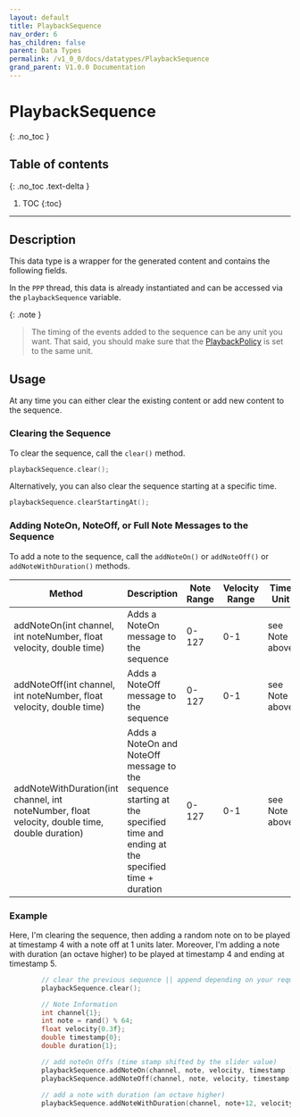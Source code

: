 ```yaml
---
layout: default
title: PlaybackSequence
nav_order: 6
has_children: false
parent: Data Types
permalink: /v1_0_0/docs/datatypes/PlaybackSequence
grand_parent: V1.0.0 Documentation
---
```


# PlaybackSequence
{: .no_toc }

## Table of contents
{: .no_toc .text-delta }

1. TOC
{:toc}

---

## Description

This data type is a wrapper for the generated content and contains the following fields.

In the `PPP` thread, this data is already instantiated and can be accessed via the 
`playbackSequence` variable. 

{: .note }
> The timing of the events added to the sequence can be any unit you want.
> That said, you should make sure that the [PlaybackPolicy]({{site.baseurl}}/datatypes/PlaybackPolicy) is set to the same unit.
>

## Usage

At any time you can either clear the existing content or add new content to the sequence.

### Clearing the Sequence

To clear the sequence, call the `clear()` method.

```cpp
playbackSequence.clear();
```

Alternatively, you can also clear the sequence starting at a specific time.

```cpp
playbackSequence.clearStartingAt();
```


### Adding NoteOn, NoteOff, or Full Note Messages to the Sequence

To add a note to the sequence, call the `addNoteOn()` or `addNoteOff()` or `addNoteWithDuration()` methods.

| Method | Description                                           |Note Range|Velocity Range| Time Unit                                         |
|--------|-------------------------------------------------------|----------|--------------|---------------------------------------------------|
|addNoteOn(int channel, int noteNumber, float velocity, double time)| Adds a NoteOn message to the sequence                 | 0-127 | 0-1 |see Note above |
|addNoteOff(int channel, int noteNumber, float velocity, double time)| Adds a NoteOff message to the sequence                | 0-127 | 0-1 |see Note above |
| addNoteWithDuration(int channel, int noteNumber, float velocity, double time, double duration)| Adds a NoteOn and NoteOff message to the sequence starting at the specified time and ending at the specified time + duration | 0-127 | 0-1 |see Note above |


### Example

Here, I'm clearing the sequence, then adding a random note on to be played at timestamp 4 with a note off at 1 units later.
Moreover, I'm adding a note with duration (an octave higher) to be played at timestamp 4 and ending at timestamp 5.

```cpp
        // clear the previous sequence || append depending on your requirements
        playbackSequence.clear();

        // Note Information
        int channel{1};
        int note = rand() % 64;
        float velocity{0.3f};
        double timestamp{0};
        double duration{1};

        // add noteOn Offs (time stamp shifted by the slider value)
        playbackSequence.addNoteOn(channel, note, velocity, timestamp );
        playbackSequence.addNoteOff(channel, note, velocity, timestamp + duration);
        
        // add a note with duration (an octave higher)
        playbackSequence.addNoteWithDuration(channel, note+12, velocity, timestamp , duration);
```